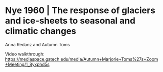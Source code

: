 # Nye 1960 | The response of glaciers and ice-sheets to seasonal and climatic changes
Anna Redanz and Autumn Toms

Video walkthrough: https://mediaspace.gatech.edu/media/Autumn+Marjorie+Toms%27s+Zoom+Meeting/1_8yxphd5s

